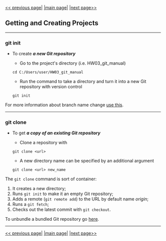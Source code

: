 [<< previous page|](./01_setup_and_config.md) [|main page|](./../README.md) [|next page>>](./03_basic_snapshooting.md)

## Getting and Creating Projects

---

### git init

+ To create **_a new Git repository_**

  + Go to the project's directory (i.e. HW03_git_manual)
  
  ```bash=
  cd C:/Users/user/HW03_git_manual
  ```
  + Run the command to take a directory and turn it into a new Git repository with version control
  ```bash=
  git init
  ```

For more information about branch name change [use this](https://git-scm.com/book/en/v2/Git-Branching-Remote-Branches#_remote_branches).


---
### git clone

+ To get **_a copy of an existing Git repository_**
  
  + Clone a repository with
  
  ```
  git clone <url>
  ```
  + A new directory name can be specified by an additional argument
  
  ```bash=
  git clone <url> new_name
  ```

The `git clone` command is sort of container:
1. It creates a new directory; 
2. Runs `git init` to make it an empty Git repository; 
3. Adds a remote (`git remote add`) to the URL by default name _origin_; 
4. Runs a `git fetch`;  
5. Checks out the latest commit with `git checkout`.

To unbundle a bundled Git repository go [here](https://git-scm.com/book/en/v2/Git-Tools-Bundling#_bundling).



---

[<< previous page|](./01_setup_and_config.md) [|main page|](./../README.md) [|next page>>](./03_basic_snapshooting.md)